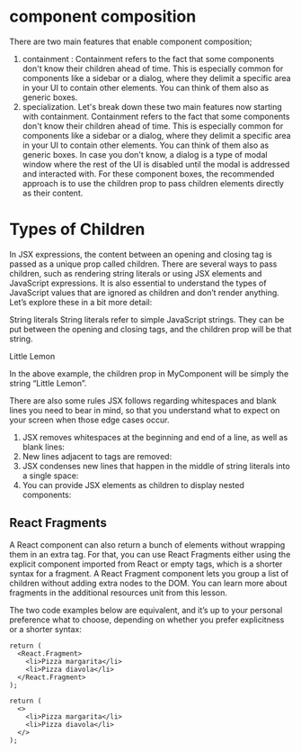 # component composition
There are two main features that enable component composition; 
1. containment : Containment refers to the fact that some components don't know their children ahead of time. This is especially common for components like a sidebar or a dialog, where they delimit a specific area in your UI to contain other elements. You can think of them also as generic boxes.
2. specialization. 
Let's break down these two main features now starting with containment. Containment refers to the fact that some components don't know their children ahead of time. This is especially common for components like a sidebar or a dialog, where they delimit a specific area in your UI to contain other elements. You can think of them also as generic boxes. In case you don't know, a dialog is a type of modal window where the rest of the UI is disabled until the modal is addressed and interacted with. For these component boxes, the recommended approach is to use the children prop to pass children elements directly as their content.

# Types of Children
In JSX expressions, the content between an opening and closing tag is passed as a unique prop called children. There are several ways to pass children, such as rendering string literals or using JSX elements and JavaScript expressions. It is also essential to understand the types of JavaScript values that are ignored as children and don’t render anything. Let’s explore these in a bit more detail:

String literals
String literals refer to simple JavaScript strings. They can be put between the opening and closing tags, and the children prop will be that string.

<MyComponent>Little Lemon</MyComponent>

In the above example, the children prop in MyComponent will be simply the string “Little Lemon”. 

There are also some rules JSX follows regarding whitespaces and blank lines you need to bear in mind, so that you understand what to expect on your screen when those edge cases occur.

1. JSX removes whitespaces at the beginning and end of a line, as well as blank lines:
2. New lines adjacent to tags are removed:
3. JSX condenses new lines that happen in the middle of string literals into a single space:
4. You can provide JSX elements as children to display nested components:

## React Fragments 
A React component can also return a bunch of elements without wrapping them in an extra tag. For that, you can use React Fragments either using the explicit component imported from React or empty tags, which is a shorter syntax for a fragment. A React Fragment component lets you group a list of children without adding extra nodes to the DOM. You can learn more about fragments in the additional resources unit from this lesson.

The two code examples below are equivalent, and it’s up to your personal preference what to choose, depending on whether you prefer explicitness or a shorter syntax:

```
return (
  <React.Fragment>
    <li>Pizza margarita</li>
    <li>Pizza diavola</li>
  </React.Fragment>
);

return (
  <>
    <li>Pizza margarita</li>
    <li>Pizza diavola</li>
  </>
);
```